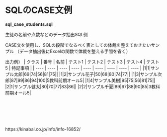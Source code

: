 # SQLのCASE文例

**sql_case_students.sql**  
  
生徒の名前や点数などのデータ抽出SQL例
  
CASE文を使用し、SQLの段階でなるべく表としての体裁を整えておきたいサンプル
（データ抽出後にExcelの関数で体裁を整える手間を省く）
  
出力例）
| クラス | 番号 | 名前 | テスト1 | テスト2 | テスト3 | テスト4 | テスト5 | 特記事項 |
| ---- | ---- | ---- | ---- | ---- | ---- | ---- | ---- | ---- |
|1|1|サンプル太郎|69|74|56|81|75||
|1|2|サンプル花子|50|68|80|74|77||
|1|3|サンプル次郎|87|99|86|94|100|5教科前期オール5|
|1|4|サンプル美樹|95|75|56|81|75||
|2|1|サンプル健太|80|70|77|83|86||
|2|2|サンプル千夏|89|67|88|90|85|3教科前期オール5|
  
  
<br>
<br>
<br>
<br>
<br>
https://kinabal.co.jp/info/info-16852/



